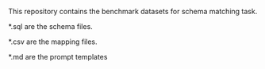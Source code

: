This repository contains the benchmark datasets for schema matching task.

*.sql are the schema files.

*.csv are the mapping files.

*.md are the prompt templates